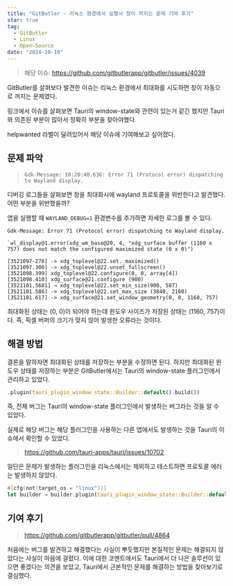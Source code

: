 ```yaml
---
title: "GitButler - 리눅스 환경에서 실행시 창이 꺼지는 문제 기여 후기"
star: true
tag:
  - GitButler
  - Linux
  - Open-Source
date: "2024-10-19"
---
```


> 해당 이슈: https://github.com/gitbutlerapp/gitbutler/issues/4039

GitButler를 살펴보다 발견한 이슈는 리눅스 환경에서 최대화를 시도하면 창이 자동으로 꺼지는 문제였다.

링크에서 이슈를 살펴보면 Tauri의 window-state와 관련이 있는거 같긴 했지만 Tauri와 의존된 부분이 많아서 정확히 부분을 찾아야했다.

helpwanted 라벨이 달려있어서 해당 이슈에 기여해보고 싶어졌다.

<!-- end -->

## 문제 파악

> `Gdk-Message: 10:20:40.636: Error 71 (Protocol error) dispatching to Wayland display.`

디버깅 로그들을 살펴보면 창을 최대화시에 wayland 프로토콜을 위반한다고 발견했다.
어떤 부분을 위반했을까?

앱을 실행할 때 `WAYLAND_DEBUG=1` 환경변수를 추가하면 자세한 로그를 볼 수 있다.

```
Gdk-Message: Error 71 (Protocol error) dispatching to Wayland display.

`wl_display@1.error(xdg_wm_base@20, 4, "xdg_surface buffer (1160 x 757) does not match the configured maximized state (0 x 0)")

[3521097-278] -> xdg_toplevel@22.set._maximized()
[3521097.300] -> xdg_toplevel@22.unset_fullscreen()
[3521098.399] xdg_toplevel@22.configure(0, 0, array[4])
[3521098.410] xdg_surface@21.configure (900)
[3521101.5681] → xdg_toplevel@22.set_min_size(900, 587)
[3521101.586] -> xdg_toplevel@22.set_max_size (3840, 2160)
[3521101.617] -> xdg_surface@21.set_window_geometry(0, 0, 1160, 757)
```

최대화된 상태는 (0, 0)이 되어야 하는데 윈도우 사이즈가 저장된 상태는 (1160, 757)이다.
즉, 픽셀 버퍼의 크기가 맞지 않아 발생한 오류라는 것이다.

## 해결 방법

결론을 말하자면 최대화된 상태를 저장하는 부분을 수정하면 된다.
하지만 최대화된 윈도우 상태를 저장하는 부분은 GitButler에서는 Tauri의 window-state 플러그인에서 관리하고 있었다.

```rust
.plugin(tauri_plugin_window_state::Builder::default().build())
```

즉, 전체 버그는 Tauri의 window-state 플러그인에서 발생하는 버그라는 것을 알 수 있었다.

실제로 해당 버그는 해당 플러그인을 사용하는 다른 앱에서도 발생하는 것을 Tauri의 이슈에서 확인할 수 있었다.

> https://github.com/tauri-apps/tauri/issues/10702

일단은 문제가 발생하는 플러그인을 리눅스에서는 제외하고 테스트하면 프로토콜 에러는 발생하지 않았다.

```rust
#[cfg(not(target_os = "linux"))]
let builder = builder.plugin(tauri_plugin_window_state::Builder::default().build());
```

## 기여 후기

> https://github.com/gitbutlerapp/gitbutler/pull/4864

처음에는 버그를 발견하고 해결했다는 사실이 뿌듯했지만 본질적인 문제는 해결되지 않았다는 사실이 마음에 걸렸다.
이에 대한 코멘트에서도 Tauri에서 더 나은 솔루션이 있으면 좋겠다는 의견을 보았고, 
Tauri에서 근본적인 문제를 해결하는 방법을 찾아보기로 결심했다.
